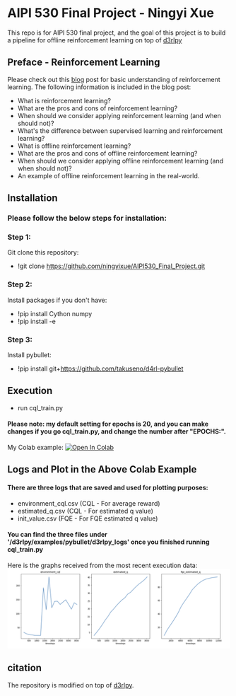 # AIPI 530 Final Project - Ningyi Xue


This repo is for AIPI 530 final project, and the goal of this project is to build a pipeline for offline reinforcement learning on top of [d3rlpy](https://github.com/takuseno/d3rlpy)

## Preface - Reinforcement Learning
Please check out this [blog]() post for basic understanding of reinforcement learning. The following information is included in the blog post:
- What is reinforcement learning?
- What are the pros and cons of reinforcement learning?
- When should we consider applying reinforcement learning (and when should not)?
- What's the difference between supervised learning and reinforcement learning?
- What is offline reinforcement learning?
- What are the pros and cons of offline reinforcement learning?
- When should we consider applying offline reinforcement learning (and when should not)?
- An example of offline reinforcement learning in the real-world.


## Installation
### Please follow the below steps for installation:
### Step 1:
Git clone this repository:
- !git clone https://github.com/ningyixue/AIPI530_Final_Project.git
### Step 2:
Install packages if you don't have:
- !pip install Cython numpy
- !pip install -e
### Step 3:
Install pybullet:
- !pip install git+https://github.com/takuseno/d4rl-pybullet

## Execution
- run cql_train.py

#### Please note: my default setting for epochs is 20, and you can make changes if you go cql_train.py, and change the number after "EPOCHS:". 

My Colab example: [![Open In Colab](https://colab.research.google.com/assets/colab-badge.svg)](https://colab.research.google.com/drive/1lrWwum2tzp38XVESQ-OC0GLQYbQSwRaV#scrollTo=Wcpp9bHNJD1l)

## Logs and Plot in the Above Colab Example
#### There are three logs that are saved and used for plotting purposes:
- environment_cql.csv (CQL - For average reward)
- estimated_q.csv (CQL - For estimated q value)
- init_value.csv (FQE - For FQE estimated q value)

#### You can find the three files under '/d3rlpy/examples/pybullet/d3rlpy_logs' once you finished running cql_train.py

Here is the graphs received from the most recent execution data:
![img.png](https://github.com/ningyixue/AIPI530_Final_Project/blob/main/offline_rl.png)



## citation
The repository is modified on top of [d3rlpy](https://github.com/takuseno/d3rlpy).
